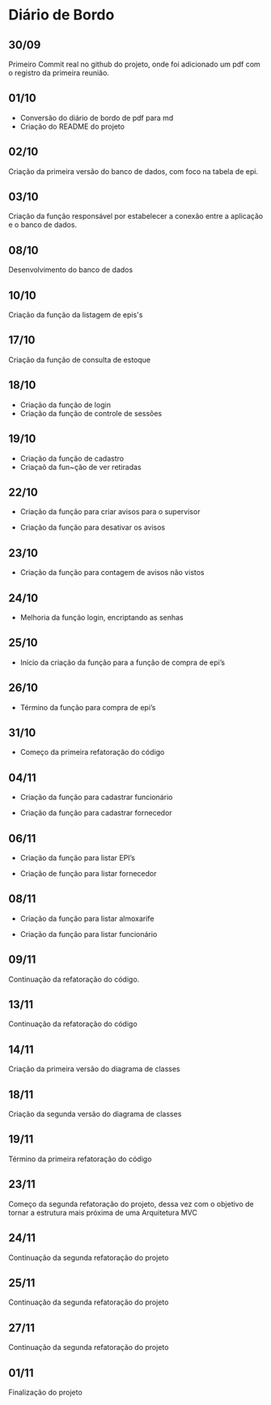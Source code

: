 # Diário de Bordo

## 30/09
Primeiro Commit real no github do projeto, onde foi adicionado um pdf com o registro da primeira reunião.

## 01/10	
- Conversão do diário de bordo de pdf para md
- Criação do README do projeto 

## 02/10
	
Criação da primeira versão do banco de dados, com foco na tabela de epi.

## 03/10

Criação da função responsável por estabelecer a conexão entre a aplicação e o banco de dados.

## 08/10
Desenvolvimento do banco de dados

## 10/10
Criação da função da listagem de epis's

## 17/10
Criação da função de consulta de estoque

## 18/10
- Criação da função de login
- Criação da função de controle de sessões

## 19/10
- Criação da função de cadastro
- Criaçaõ da fun~ção de ver retiradas

## 22/10 

- Criação da função para criar avisos para o supervisor 

- Criação da função para desativar os avisos 

 

## 23/10 

- Criação da função para contagem de avisos não vistos 

 
## 24/10 

- Melhoria da função login, encriptando as senhas 

## 25/10 

- Início da criação da função para a função de compra de epi’s 

## 26/10 

- Término da função para compra de epi’s 

 

## 31/10 

- Começo da primeira refatoração do código 

 

## 04/11 

- Criação da função para cadastrar funcionário 

- Criação da função para cadastrar fornecedor 

 
## 06/11 

- Criação da função para listar EPI’s 

- Criação de função para listar fornecedor 

 

## 08/11 

- Criação da função para listar almoxarife 

- Criação da função para listar funcionário 

 

## 09/11 

Continuação da refatoração do código. 

 

## 13/11 

Continuação da refatoração do código 

 
## 14/11 

Criação da primeira versão do diagrama de classes 

## 18/11 

Criação da segunda versão do diagrama de classes 

 
## 19/11 

Término da primeira refatoração do código 

 

## 23/11 

Começo da segunda refatoração do projeto, dessa vez com o objetivo de tornar a estrutura mais próxima de uma Arquitetura MVC 

 

## 24/11 

Continuação da segunda refatoração do projeto 

 

## 25/11 

Continuação da segunda refatoração do projeto 

 

## 27/11 

Continuação da segunda refatoração do projeto 

 

## 01/11 

Finalização do projeto 
